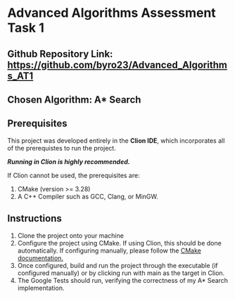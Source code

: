 # Advanced Algorithms Assessment Task 1

## Github Repository Link: https://github.com/byro23/Advanced_Algorithms_AT1

## Chosen Algorithm: A* Search
 
## Prerequisites

This project was developed entirely in the **Clion IDE**, which incorporates all of the prerequistes to run the project. 

***Running in Clion is highly recommended.***

If Clion cannot be used, the prerequisites are:

1. CMake (version >= 3.28)
2. A C++ Compiler such as GCC, Clang, or MinGW.

## Instructions

1. Clone the project onto your machine
2. Configure the project using CMake. If using Clion, this should be done automatically. If configuring manually, please follow the [CMake documentation.](https://cmake.org/cmake/help/latest/guide/tutorial/index.html)
3. Once configured, build and run the project through the executable (if configured manually) or by clicking run with main as the target in Clion.
4. The Google Tests should run, verifying the correctness of my A* Search implementation.
